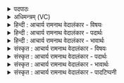 <details><summary>पदपाठः</summary>

आ꣢। इ꣣न्द्र। सानसि꣢म्। र꣣यि꣢म्। स꣣जि꣡त्वा꣢नम्। स꣣। जि꣡त्वा꣢꣯नम्। स꣣दास꣡ह꣢म्। स꣣दा। स꣡ह꣢꣯म्। व꣡र्षि꣢꣯ष्ठम्। ऊ꣣त꣡ये꣢। भ꣣र। । १२९।
</details>

<details><summary>अधिमन्त्रम् (VC)</summary>

- इन्द्रः
- मधुच्छन्दा वैश्वामित्रः
- गायत्री
- षड्जः
- ऐन्द्रं काण्डम्
</details>

<details><summary>हिन्दी : आचार्य रामनाथ वेदालंकार - विषयः</summary>

अगले मन्त्र में इन्द्र से धन की प्रार्थना की गयी है।
</details>

<details><summary>हिन्दी : आचार्य रामनाथ वेदालंकार - पदार्थः</summary>

पदार्थान्वयभाषाः -  हे (इन्द्र) परमैश्वर्यशाली, परम ऐश्वर्य के दाता परमात्मन् और राजन् ! आप (सानसिम्) संभजनीय, (सजित्वानम्) सहोत्पन्न शत्रुओं को जीतनेवाले, (सदासहम्) सदा दुष्ट शत्रुओं का अभिभव करानेवाले और दुःखों को सहन करानेवाले, (वर्षिष्ठम्) अतिशय बढ़े हुए और बढ़ानेवाले (रयिम्) अहिंसा, सत्य, शम, दम आदि दैवी सम्पदा को तथा विद्या, धन, बल, चक्रवर्ती राज्य आदि भौतिक ऐश्वर्य को (ऊतये)) हमारी रक्षा, प्रगति, प्रीति और तृप्ति के लिए (आ भर) प्रदान कीजिए ॥५॥
</details>

<details><summary>हिन्दी : आचार्य रामनाथ वेदालंकार - भावार्थः</summary>

भावार्थभाषाः -  सब मनुष्यों को परमधनी परमात्मा और राजा से याचना करके और अपने पुरुषार्थ द्वारा अहिंसा, सत्य, अस्तेय, ब्रह्मचर्य, अपरिग्रह, शौच, संतोष, तप, स्वाध्याय, ईश्वरप्रणिधान, शम, दम, तेज तप, क्षमा, धृति आदि दैवी सम्पदा और विद्या, धन, बल, दीर्घायुष्य, पशु, पुत्र, पौत्र, कलत्र, चक्रवर्ती राज्य आदि भौतिक सम्पदा का उपार्जन करना चाहिए ॥५॥
</details>

<details><summary>संस्कृत : आचार्य रामनाथ वेदालंकार - विषयः</summary>

अथेन्द्रो धनं प्रार्थ्यते।
</details>

<details><summary>संस्कृत : आचार्य रामनाथ वेदालंकार - पदार्थः</summary>

पदार्थान्वयभाषाः -  हे (इन्द्र) परमैश्वर्यशालिन् परमैश्वर्यप्रद परमात्मन् राजन् वा ! त्वम् (सानसिम्) संभजनीयम्। सानसि पर्णसि उ० ४।११० अनेनायं षण सम्भक्तौ धातोरसि प्रत्ययान्तो निपातितः। (सजित्वानम्२) सहभवान् शत्रून् जयतीति सजित्वा तम्। अत्र अन्येभ्योऽपि दृश्यते अ० ३।२।७५ अनेन जिधातोः क्वनिप् प्रत्ययः। सहस्य सभावः। (सदासहम्) सर्वदा दुष्टानां शत्रूणाम् अभिभवहेतुम्, सदा दुःखानां सहनहेतुं च। सदा पूर्वात् षह मर्षणे धातोः क्विप् प्रत्ययः। (वर्षिष्ठम्) अतिशयेन वृद्धं वृद्धिकारकं च। अत्र वृद्धशब्दात् अतिशायने इष्ठनि प्रियस्थिर० अ० ६।४।१५७ इत्यनेन वृद्धस्य वर्षिरादेशः। (रयिम्) अहिंसासत्यशमदमादिकां दैवीं सम्पदम् विद्याधनबलचक्रवर्तिराज्यादिकं भौतिकमैश्वर्यं च अस्माकम् (ऊतये) रक्षणाय, प्रगतये, प्रीतये, तृप्त्यै वा। अव रक्षणगतिकान्तिप्रीतितृप्त्यादिषु, तस्मात् क्तिनि रूपम्। (आभर) आहर। हृञ् हरणे, हृग्रहोर्भश्छन्दसि ८।२।३५ वा० इति हस्य भः ॥५॥३ अत्र श्लेषालङ्कारः ॥५॥
</details>

<details><summary>संस्कृत : आचार्य रामनाथ वेदालंकार - भावार्थः</summary>

भावार्थभाषाः -  सर्वैर्मनुष्यैः परमैश्वर्यवन्तं परमात्मानं राजानं च याचित्वा स्वपौरुषेण चाहिंसासत्यास्तेयब्रह्मचर्यापरिग्रहशौचसन्तोषतपः- स्वाध्यायेश्वरप्रणिधानशमदमतेजस्तपःक्षमाधृत्यादिरूपा दैवी सम्पद् विद्याधनबलदीर्घायुष्यपशुपुत्रपौत्रकलत्रचक्रवर्तिराज्यादिरूपा भौतिकी सम्पच्च समुपार्जनीया ॥५॥
</details>

<details><summary>संस्कृत : आचार्य रामनाथ वेदालंकार - पादटिप्पनी</summary>

टिप्पणी:   १. ऋ० १।८।१, अथ० २०।७०।१७। २. सजित्वानं सहभूतानां शत्रूणां जेतृ—इति वि०। सजित्वानो जयशीलाः पुरुषाः तैः सहितम्—इति भ०। समानशत्रुजयशीलम्, धनेन हि शूरान् भृत्यान् सम्पाद्य शत्रवो जीयन्ते—इति सा०। समानानां शत्रूणां विजयकारकम्—इति ऋ० १।८।१ भाष्ये द०। ३. ऋग्भाष्ये दयानन्दर्षिर्मन्त्रमिमं परमात्मपक्षे व्याख्यातवान्।
</details>
